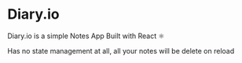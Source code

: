 # Diary.io
Diary.io is a simple Notes App Built with React ⚛


Has no state management at all, all your notes will be delete on reload
